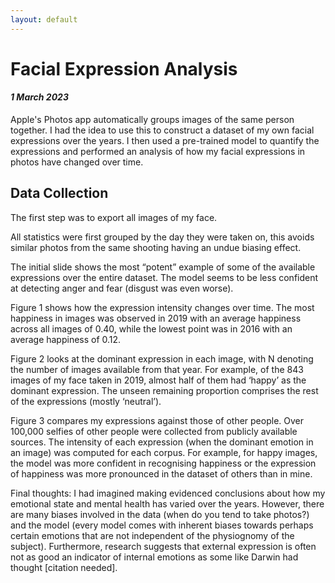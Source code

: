 ```yaml
---
layout: default
---
```


# Facial Expression Analysis
#### _1 March 2023_

Apple's Photos app automatically groups images of the same person together. I had the idea to use this to construct a dataset of my own facial expressions over the years. I then used a pre-trained model to quantify the expressions and performed an analysis of how my facial expressions in photos have changed over time.


## Data Collection
The first step was to export all images of my face. 

 
All statistics were first grouped by the day they were taken on, this avoids similar photos from the same shooting having an undue biasing effect.

The initial slide shows the most “potent” example of some of the available expressions over the entire dataset. The model seems to be less confident at detecting anger and fear (disgust was even worse).

Figure 1 shows how the expression intensity changes over time. The most happiness in images was observed in 2019 with an average happiness across all images of 0.40, while the lowest point was in 2016 with an average happiness of 0.12.

Figure 2 looks at the dominant expression in each image, with N denoting the number of images available from that year. For example, of the 843 images of my face taken in 2019, almost half of them had ‘happy’ as the dominant expression. The unseen remaining proportion comprises the rest of the expressions (mostly ‘neutral’).

Figure 3 compares my expressions against those of other people. Over 100,000 selfies of other people were collected from publicly available sources. The intensity of each expression (when the dominant emotion in an image) was computed for each corpus. For example, for happy images, the model was more confident in recognising happiness or the expression of happiness was more pronounced in the dataset of others than in mine.

Final thoughts: I had imagined making evidenced conclusions about how my emotional state and mental health has varied over the years. However, there are many biases involved in the data (when do you tend to take photos?) and the model (every model comes with inherent biases towards perhaps certain emotions that are not independent of the physiognomy of the subject). Furthermore, research suggests that external expression is often not as good an indicator of internal emotions as some like Darwin had thought [citation needed].

